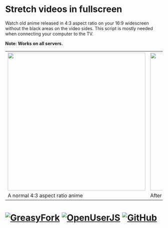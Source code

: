 # Stretch videos in fullscreen
Watch old anime released in 4:3 aspect ratio on your 16:9 widescreen without the black areas on the video sides. This script is mostly needed when connecting your computer to the TV.

**Note: Works on all servers.**

<table>
  <tr>
    <th><img src="https://raw.githubusercontent.com/skqnder/userscripts-collection/master/KissAnime%20Stretch%20videos%20in%20fullscreen/before.png" width="440px"></th>
    <th><img src="https://raw.githubusercontent.com/skqnder/userscripts-collection/master/KissAnime%20Stretch%20videos%20in%20fullscreen/after.png" width="440px"></th>
  </tr>
  <tr>
    <td>A normal 4:3 aspect ratio anime</td>
    <td>After using this script</td>
  </tr>
</table>

# [![GreasyFork][b1]][l1] [![OpenUserJS][b2]][l2] [![GitHub][b3]][l3]


  [b1]: https://img.shields.io/badge/Install-GreasyFork-red.svg?longCache=true&style=for-the-badge&
  [b2]: https://img.shields.io/badge/Install-OpenUserJS-blue.svg?longCache=true&style=for-the-badge
  [b3]: https://img.shields.io/badge/Install-GitHub-lightgrey.svg?longCache=true&style=for-the-badge

  [l1]: https://greasyfork.org/en/scripts/33126-kissanime-stretch-videos-in-fullscreen
  [l2]: https://openuserjs.org/scripts/eskander/[KissAnime]_Stretch_videos_in_fullscreen
  [l3]: https://github.com/skqnder/userscripts-collection/raw/master/KissAnime%20Stretch%20videos%20in%20fullscreen/stretch_videos_in_fullscreen.user.js
